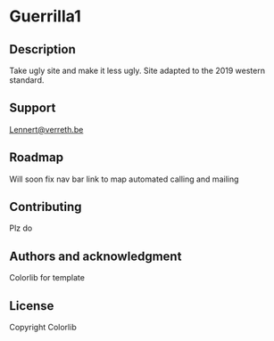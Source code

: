# Guerrilla1

## Description
Take ugly site and make it less ugly. Site adapted to the 2019 western standard.

## Support
Lennert@verreth.be
    
## Roadmap
Will soon fix nav bar
link to map
automated calling and mailing
    
## Contributing
Plz do
    
## Authors and acknowledgment
Colorlib for template
    
## License
Copyright Colorlib
